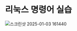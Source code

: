 # 리눅스 명령어 실습

![스크린샷 2025-01-03 161440](https://github.com/user-attachments/assets/19587166-bfeb-462d-bd93-d68fa7f816b2)
